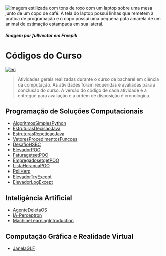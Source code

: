 ![Imagem estilizada com tons de roxo com um laptop sobre uma mesa junto de um copo de café. A tela do laptop possui linhas que remetem à prática de programação e o copo possui uma pequena pata amarela de um animal de estimação estampada em sua lateral.](https://github.com/MattNogueira/CS-Codes/assets/68824409/edfe3096-ce6f-4c2f-88bf-0f3cac3d27d5)
##### *Imagem por fullvector em Freepik*

# Códigos do Curso
[![en](https://img.shields.io/badge/lang-en-green.svg)](https://github.com/MattNogueira/CS-Codes/blob/main/README.en.md)
> Atividades gerais realizadas durante o curso de bacharel em ciência da computação. As atividades foram requeridas e avaliadas para a conclusão do curso. A versão do código de cada atividade é a entregue para avaliação e a ordem de disposição é cronológica.

## Programação de Soluções Computacionais
- [AlgoritmosSimplesPython](https://github.com/MattNogueira/CS-Codes/tree/main/PSC/AlgoritmosSimplesPython)
- [EstruturasDecisaoJava](https://github.com/MattNogueira/CS-Codes/tree/main/PSC/EstruturasDecisaoJava)
- [EstruturasRepeticaoJava](https://github.com/MattNogueira/CS-Codes/tree/main/PSC/EstruturasRepeticaoJava)
- [VetoresProcedimentosFuncoes](https://github.com/MattNogueira/CS-Codes/tree/main/PSC/VetoresProcedimentosFuncoes)
- [DesafioHSBC](https://github.com/MattNogueira/CS-Codes/tree/main/PSC/DesafioHSBC)
- [ElevadorPOO](https://github.com/MattNogueira/CS-Codes/tree/main/PSC/ElevadorPOO)
- [FaturagetsetPOO](https://github.com/MattNogueira/CS-Codes/tree/main/PSC/FaturagetsetPOO)
- [EmpregadosetgetPOO](https://github.com/MattNogueira/CS-Codes/tree/main/PSC/EmpregadosetgetPOO)
- [ListaHerancaPOO](https://github.com/MattNogueira/CS-Codes/tree/main/PSC/ListaHerancaPOO)
- [PoliHero](https://github.com/MattNogueira/CS-Codes/tree/main/PSC/PoliHero)
- [ElevadorTryExcept](https://github.com/MattNogueira/CS-Codes/tree/main/PSC/ElevadorTryExcept)
- [ElevadorLogExcept](https://github.com/MattNogueira/CS-Codes/tree/main/PSC/ElevadorLogExcept)
## Inteligência Artificial
- [AgenteDeletaOS](https://github.com/MattNogueira/CS-Codes/tree/main/IA/AgenteDeletaOS)
- [IA-Perceptron](https://github.com/MattNogueira/CS-Codes/tree/main/IA/IA-Perceptron)
- [MachineLearningIntroduction](https://github.com/MattNogueira/CS-Codes/tree/main/IA/MachineLearningIntroduction)
## Computação Gráfica e Realidade Virtual
- [JanelaGLF](https://github.com/MattNogueira/CS-Codes/tree/main/CGRV/JanelaGLF)